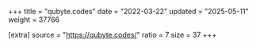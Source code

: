 +++
title = "qubyte.codes"
date = "2022-03-22"
updated = "2025-05-11"
weight = 37766

[extra]
source = "https://qubyte.codes/"
ratio = 7
size = 37
+++
